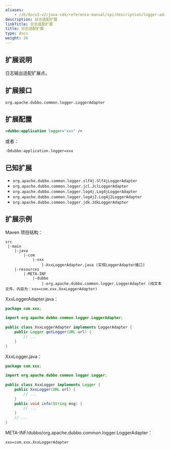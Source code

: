 ```yaml
---
aliases:
    - /zh/docs3-v2/java-sdk/reference-manual/spi/description/logger-adapter/
description: 日志适配扩展
linkTitle: 日志适配扩展
title: 日志适配扩展
type: docs
weight: 26
---
```




## 扩展说明

日志输出适配扩展点。

## 扩展接口

`org.apache.dubbo.common.logger.LoggerAdapter`

## 扩展配置

```xml
<dubbo:application logger="xxx" />
```

或者：

```sh
-Ddubbo:application.logger=xxx
```

## 已知扩展

* `org.apache.dubbo.common.logger.slf4j.Slf4jLoggerAdapter`
* `org.apache.dubbo.common.logger.jcl.JclLoggerAdapter`
* `org.apache.dubbo.common.logger.log4j.Log4jLoggerAdapter`
* `org.apache.dubbo.common.logger.log4j2.Log4j2LoggerAdapter`
* `org.apache.dubbo.common.logger.jdk.JdkLoggerAdapter`

## 扩展示例

Maven 项目结构：

```
src
 |-main
    |-java
        |-com
            |-xxx
                |-XxxLoggerAdapter.java (实现LoggerAdapter接口)
    |-resources
        |-META-INF
            |-dubbo
                |-org.apache.dubbo.common.logger.LoggerAdapter (纯文本文件，内容为：xxx=com.xxx.XxxLoggerAdapter)
```

XxxLoggerAdapter.java：

```java
package com.xxx;
 
import org.apache.dubbo.common.logger.LoggerAdapter;
 
public class XxxLoggerAdapter implements LoggerAdapter {
    public Logger getLogger(URL url) {
        // ...
    }
}
```

XxxLogger.java：

```java
package com.xxx;
 
import org.apache.dubbo.common.logger.Logger;
 
public class XxxLogger implements Logger {
    public XxxLogger(URL url) {
        // ...
    }
    public void info(String msg) {
        // ...
    }
    // ...
}
```

META-INF/dubbo/org.apache.dubbo.common.logger.LoggerAdapter：

```properties
xxx=com.xxx.XxxLoggerAdapter
```